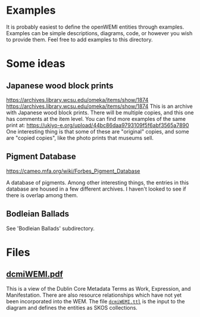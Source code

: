 # Examples
It is probably easiest to define the openWEMI entities through examples. Examples can be simple descriptions, diagrams, code, or however you wish to provide them. Feel free to add examples to this directory.

# Some ideas
## Japanese wood block prints
https://archives.library.wcsu.edu/omeka/items/show/1874
https://archives.library.wcsu.edu/omeka/items/show/1874 This is an archive with Japanese wood block prints. There will be multiple copies, and this one has comments at the item level. You can find more examples of the same print at:
https://ukiyo-e.org/upload/44bc86daa9793109f5f6abf3565a7890
One interesting thing is that some of these are "original" copies, and some are "copied copies", like the photo prints that museums sell.
## Pigment Database
https://cameo.mfa.org/wiki/Forbes_Pigment_Database

A database of pigments. Among other interesting things, the entries in this database are housed in a few different archives. I haven't looked to see if there is overlap among them.

## Bodleian Ballads
See 'Bodleian Ballads' subdirectory.

# Files
## [dcmiWEMI.pdf](https://github.com/dcmi/openwemi/blob/main/examples/dcmiWEMI.pdf)
This is a view of the Dublin Core Metadata Terms as Work, Expression, and Manifestation. There are also resource relationships which have not yet been incorporated into the WEM. The file [`dcmiWEMI.ttl`](https://github.com/dcmi/openwemi/blob/main/examples/dcmiWEMI.ttl) is the input to the diagram and defines the entities as SKOS collections.
